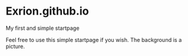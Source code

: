 # Exrion.github.io
My first and simple startpage

Feel free to use this simple startpage if you wish. The background is a picture.
